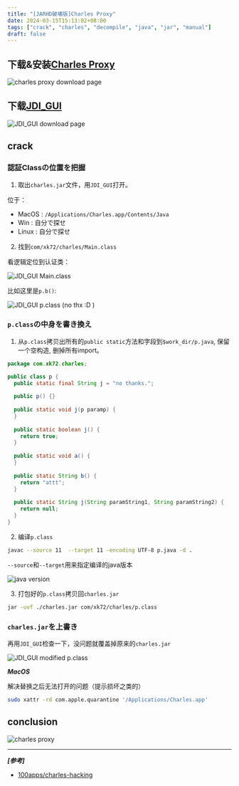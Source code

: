 ```yaml
---
title: "[JARHD破壊版]Charles Proxy"
date: 2024-03-15T15:13:02+08:00
tags: ["crack", "charles", "decompile", "java", "jar", "manual"]
draft: false
---
```


## 下载&安装[Charles Proxy](https://www.charlesproxy.com/download/)

![charles proxy download page](/images/crack_charles_proxy/scrshot01.jpg)

## 下载[JDI_GUI](https://java-decompiler.github.io/)

![JDI_GUI download page](/images/crack_charles_proxy/scrshot02.jpg)

## crack

### 認証Classの位置を把握

1. 取出`charles.jar`文件，用`JDI_GUI`打开。

位于：

- MacOS : `/Applications/Charles.app/Contents/Java`
- Win : 自分で探せ
- Linux : 自分で探せ

2. 找到`com/xk72/charles/Main.class`

看逻辑定位到认证类：

![JDI_GUI Main.class](/images/crack_charles_proxy/scrshot03.jpg)

比如这里是`p.b()`:

![JDI_GUI p.class](/images/crack_charles_proxy/scrshot04.jpg)
(no thx :D )

### `p.class`の中身を書き換え

1. 从`p.class`拷贝出所有的`public static`方法和字段到`$work_dir/p.java`, 保留一个空构造, 删掉所有import。

```java
package com.xk72.charles;

public class p {
  public static final String j = "no thanks.";
  
  public p() {}
  
  public static void j(p paramp) {
  }
  
  public static boolean j() {
    return true;
  }
  
  public static void a() {
  }
  
  public static String b() {
    return "attt";
  }
  
  public static String j(String paramString1, String paramString2) {
    return null;
  }
}
```

2. 编译`p.class`

```bash
javac --source 11  --target 11 -encoding UTF-8 p.java -d .
```

`--source`和`--target`用来指定编译的java版本


![java version](/images/crack_charles_proxy/scrshot05.jpg)


3. 打包好的`p.class`拷贝回`charles.jar`

```bash
jar -uvf ./charles.jar com/xk72/charles/p.class
```

### `charles.jar`を上書き

再用`JDI_GUI`检查一下，没问题就覆盖掉原来的`charles.jar`

![JDI_GUI modified p.class](/images/crack_charles_proxy/scrshot06.jpg)


***MacOS***

解决替换之后无法打开的问题（提示损坏之类的）

```bash
sudo xattr -rd com.apple.quarantine '/Applications/Charles.app'
```

## conclusion

![charles proxy](/images/crack_charles_proxy/scrshot07.jpg)

---

***[参考]***

- [100apps/charles-hacking](https://github.com/100apps/charles-hacking)


